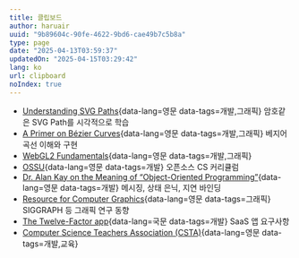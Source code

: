 ```yaml
---
title: 클립보드
author: haruair
uuid: "9b89604c-90fe-4622-9bd6-cae49b7c5b8a"
type: page
date: "2025-04-13T03:59:37"
updatedOn: "2025-04-15T03:29:42"
lang: ko
url: clipboard
noIndex: true
---
```


<div class="bookmark-tags --col-1"></div>

- [Understanding SVG Paths](https://www.nan.fyi/svg-paths){data-lang=영문 data-tags=개발,그래픽} 암호같은 SVG Path를 시각적으로 학습
- [A Primer on Bézier Curves](https://pomax.github.io/bezierinfo/){data-lang=영문 data-tags=개발,그래픽} 베지어 곡선 이해와 구현
- [WebGL2 Fundamentals](https://webgl2fundamentals.org/){data-lang=영문 data-tags=개발,그래픽}
- [OSSU](https://github.com/ossu/computer-science){data-lang=영문 data-tags=개발} 오픈소스 CS 커리큘럼
- [Dr. Alan Kay on the Meaning of “Object-Oriented Programming”](https://www.purl.org/stefan_ram/pub/doc_kay_oop_en){data-lang=영문 data-tags=개발} 메시징, 상태 은닉, 지연 바인딩
- [Resource for Computer Graphics](https://kesen.realtimerendering.com/){data-lang=영문 data-tags=그래픽} SIGGRAPH 등 그래픽 연구 동향
- [The Twelve-Factor app](https://12factor.net/ko/){data-lang=국문 data-tags=개발} SaaS 앱 요구사항
- [Computer Science Teachers Association (CSTA)](https://csteachers.org/){data-lang=영문 data-tags=개발,교육}

<!-- @template bookmarks -->
